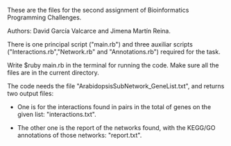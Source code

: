 These are the files for the second assignment of Bioinformatics Programming Challenges.

Authors: David García Valcarce and Jimena Martín Reina.

There is one principal script ("main.rb") and three auxiliar scripts ("Interactions.rb","Network.rb" and "Annotations.rb") required for the task.

Write $ruby main.rb in the terminal for running the code.
Make sure all the files are in the current directory.

The code needs the file "ArabidopsisSubNetwork_GeneList.txt", and returns two output files:

- One is for the interactions found in pairs in the total of genes on the given list: "interactions.txt".

- The other one is the report of the networks found, with the KEGG/GO annotations of those networks: "report.txt".

